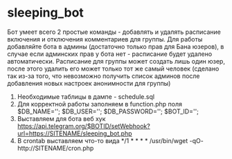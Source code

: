 # sleeping_bot
 
Бот умеет всего 2 простые команды - добавлять и удалять расписание включения и отключения комментариев для группы. Для работы добавляйте бота в админы (достаточно только прав для Бана юзеров), в случае если админских прав у бота нет - расписание будет удалено автоматически. Расписание для группы может создать лишь один юзер, после этого удалить его может только тот же самый человек (сделано так из-за того, что невозможно получить список админов после добавления новых настроек анонимности для группы)

1. Необходимые таблицы в дампе - schedule.sql
2. Для корректной работы заполняем в function.php поля 
	$DB_NAME='';
	$DB_USER='';
	$DB_PASSWORD='';
	$BOT_ID='';
3. Выставляем для бота веб хук https://api.telegram.org/$BOTID/setWebhook?url=https://SITENAME/sleeping_bot.php
4. В crontab выставляем что-то вида  */1 * * * *  /usr/bin/wget -qO- http://SITENAME/cron.php
